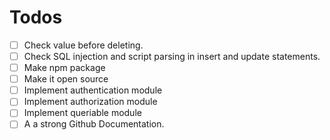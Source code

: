 # Todos 
- [ ] Check value before deleting.
- [ ] Check SQL injection and script parsing in insert and update statements.
- [ ] Make npm package
- [ ] Make it open source
- [ ] Implement authentication module
- [ ] Implement authorization module 
- [ ] Implement queriable module 
- [ ] A a strong Github Documentation.